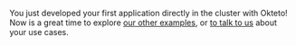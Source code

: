 
You just developed your first application directly in the cluster with Okteto! Now is a great time to explore [our other examples](https://okteto.com/docs/examples), or [to talk to us](https://okteto.com/docs/getting-started/contact) about your use cases.